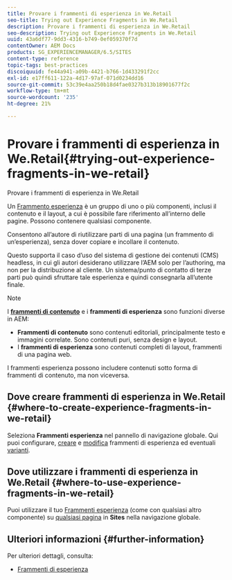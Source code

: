 ```yaml
---
title: Provare i frammenti di esperienza in We.Retail
seo-title: Trying out Experience Fragments in We.Retail
description: Provare i frammenti di esperienza in We.Retail
seo-description: Trying out Experience Fragments in We.Retail
uuid: 43a6df77-9dd3-4316-b749-0ef059370f7d
contentOwner: AEM Docs
products: SG_EXPERIENCEMANAGER/6.5/SITES
content-type: reference
topic-tags: best-practices
discoiquuid: fe44a941-a09b-4421-b766-1d433291f2cc
exl-id: e17ff611-122a-4d17-97af-071d0234dd16
source-git-commit: 53c39e4aa250b18d4fae0327b313b18901677f2c
workflow-type: tm+mt
source-wordcount: '235'
ht-degree: 21%

---
```


# Provare i frammenti di esperienza in We.Retail{#trying-out-experience-fragments-in-we-retail}

Provare i frammenti di esperienza in We.Retail

Un [Frammento esperienza](/help/sites-authoring/experience-fragments.md) è un gruppo di uno o più componenti, inclusi il contenuto e il layout, a cui è possibile fare riferimento all’interno delle pagine. Possono contenere qualsiasi componente.

Consentono all’autore di riutilizzare parti di una pagina (un frammento di un’esperienza), senza dover copiare e incollare il contenuto.

Questo supporta il caso d’uso del sistema di gestione dei contenuti (CMS) headless, in cui gli autori desiderano utilizzare l’AEM solo per l’authoring, ma non per la distribuzione al cliente. Un sistema/punto di contatto di terze parti può quindi sfruttare tale esperienza e quindi consegnarla all’utente finale.

>[!NOTE]
>
>I **[frammenti di contenuto](/help/sites-developing/we-retail-content-fragments.md)** e i **frammenti di esperienza** sono funzioni diverse in AEM:
>
>* **Frammenti di contenuto** sono contenuti editoriali, principalmente testo e immagini correlate. Sono contenuti puri, senza design e layout.
>* I **frammenti di esperienza** sono contenuti completi di layout, frammenti di una pagina web.
>
>I frammenti esperienza possono includere contenuti sotto forma di frammenti di contenuto, ma non viceversa.

## Dove creare frammenti di esperienza in We.Retail {#where-to-create-experience-fragments-in-we-retail}

Seleziona **Frammenti esperienza** nel pannello di navigazione globale. Qui puoi configurare, [creare](/help/sites-authoring/experience-fragments.md#creating-an-experience-fragment) e [modifica](/help/sites-authoring/experience-fragments.md#editing-your-experience-fragment) frammenti di esperienza ed eventuali [varianti](/help/sites-authoring/experience-fragments.md#creating-an-experience-fragment-variation).

## Dove utilizzare i frammenti di esperienza in We.Retail {#where-to-use-experience-fragments-in-we-retail}

Puoi utilizzare il tuo [Frammenti esperienza](/help/sites-authoring/experience-fragments.md#using-your-experience-fragment) (come con qualsiasi altro componente) su [qualsiasi pagina](/help/sites-authoring/editing-content.md) in **Sites** nella navigazione globale.

## Ulteriori informazioni {#further-information}

Per ulteriori dettagli, consulta:

* [Frammenti di esperienza](/help/sites-authoring/experience-fragments.md)
